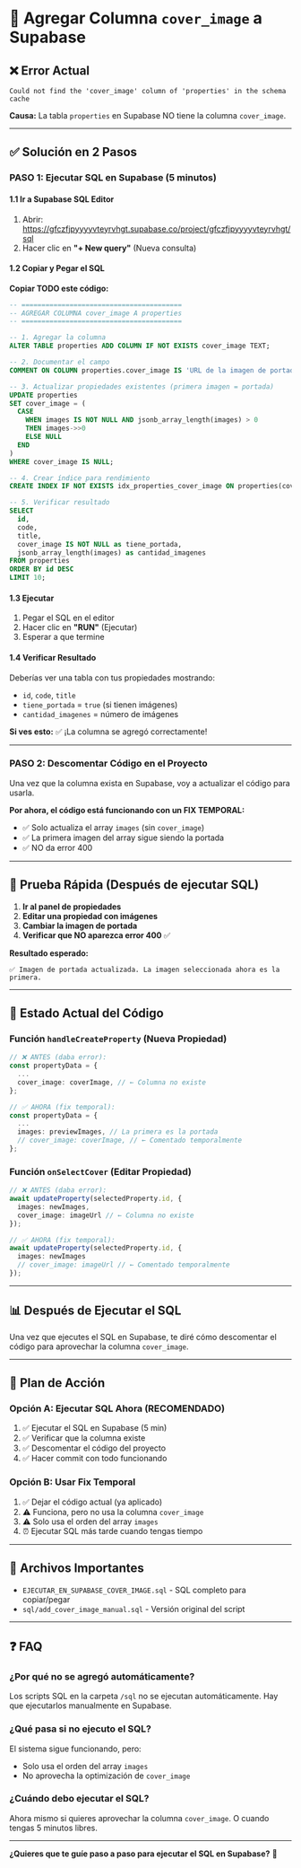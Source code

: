 # 🔧 Agregar Columna `cover_image` a Supabase

## ❌ Error Actual

```
Could not find the 'cover_image' column of 'properties' in the schema cache
```

**Causa:** La tabla `properties` en Supabase NO tiene la columna `cover_image`.

---

## ✅ Solución en 2 Pasos

### **PASO 1: Ejecutar SQL en Supabase (5 minutos)**

#### 1.1 Ir a Supabase SQL Editor

1. Abrir: https://gfczfjpyyyyvteyrvhgt.supabase.co/project/gfczfjpyyyyvteyrvhgt/sql
2. Hacer clic en **"+ New query"** (Nueva consulta)

#### 1.2 Copiar y Pegar el SQL

**Copiar TODO este código:**

```sql
-- ========================================
-- AGREGAR COLUMNA cover_image A properties
-- ========================================

-- 1. Agregar la columna
ALTER TABLE properties ADD COLUMN IF NOT EXISTS cover_image TEXT;

-- 2. Documentar el campo
COMMENT ON COLUMN properties.cover_image IS 'URL de la imagen de portada seleccionada para mostrar en las listas y tarjetas de propiedades';

-- 3. Actualizar propiedades existentes (primera imagen = portada)
UPDATE properties 
SET cover_image = (
  CASE 
    WHEN images IS NOT NULL AND jsonb_array_length(images) > 0 
    THEN images->>0 
    ELSE NULL 
  END
)
WHERE cover_image IS NULL;

-- 4. Crear índice para rendimiento
CREATE INDEX IF NOT EXISTS idx_properties_cover_image ON properties(cover_image) WHERE cover_image IS NOT NULL;

-- 5. Verificar resultado
SELECT 
  id, 
  code,
  title, 
  cover_image IS NOT NULL as tiene_portada,
  jsonb_array_length(images) as cantidad_imagenes
FROM properties 
ORDER BY id DESC
LIMIT 10;
```

#### 1.3 Ejecutar

1. Pegar el SQL en el editor
2. Hacer clic en **"RUN"** (Ejecutar)
3. Esperar a que termine

#### 1.4 Verificar Resultado

Deberías ver una tabla con tus propiedades mostrando:
- `id`, `code`, `title`
- `tiene_portada` = `true` (si tienen imágenes)
- `cantidad_imagenes` = número de imágenes

**Si ves esto:** ✅ ¡La columna se agregó correctamente!

---

### **PASO 2: Descomentar Código en el Proyecto**

Una vez que la columna exista en Supabase, voy a actualizar el código para usarla.

**Por ahora, el código está funcionando con un FIX TEMPORAL:**
- ✅ Solo actualiza el array `images` (sin `cover_image`)
- ✅ La primera imagen del array sigue siendo la portada
- ✅ NO da error 400

---

## 🧪 Prueba Rápida (Después de ejecutar SQL)

1. **Ir al panel de propiedades**
2. **Editar una propiedad con imágenes**
3. **Cambiar la imagen de portada**
4. **Verificar que NO aparezca error 400** ✅

**Resultado esperado:**
```
✅ Imagen de portada actualizada. La imagen seleccionada ahora es la primera.
```

---

## 🔄 Estado Actual del Código

### Función `handleCreateProperty` (Nueva Propiedad)

```typescript
// ❌ ANTES (daba error):
const propertyData = {
  ...
  cover_image: coverImage, // ← Columna no existe
};

// ✅ AHORA (fix temporal):
const propertyData = {
  ...
  images: previewImages, // La primera es la portada
  // cover_image: coverImage, // ← Comentado temporalmente
};
```

### Función `onSelectCover` (Editar Propiedad)

```typescript
// ❌ ANTES (daba error):
await updateProperty(selectedProperty.id, { 
  images: newImages,
  cover_image: imageUrl // ← Columna no existe
});

// ✅ AHORA (fix temporal):
await updateProperty(selectedProperty.id, { 
  images: newImages
  // cover_image: imageUrl // ← Comentado temporalmente
});
```

---

## 📊 Después de Ejecutar el SQL

Una vez que ejecutes el SQL en Supabase, te diré cómo descomentar el código para aprovechar la columna `cover_image`.

---

## 🎯 Plan de Acción

### Opción A: Ejecutar SQL Ahora (RECOMENDADO)

1. ✅ Ejecutar el SQL en Supabase (5 min)
2. ✅ Verificar que la columna existe
3. ✅ Descomentar el código del proyecto
4. ✅ Hacer commit con todo funcionando

### Opción B: Usar Fix Temporal

1. ✅ Dejar el código actual (ya aplicado)
2. ⚠️ Funciona, pero no usa la columna `cover_image`
3. ⚠️ Solo usa el orden del array `images`
4. ⏰ Ejecutar SQL más tarde cuando tengas tiempo

---

## 📝 Archivos Importantes

- `EJECUTAR_EN_SUPABASE_COVER_IMAGE.sql` - SQL completo para copiar/pegar
- `sql/add_cover_image_manual.sql` - Versión original del script

---

## ❓ FAQ

### ¿Por qué no se agregó automáticamente?
Los scripts SQL en la carpeta `/sql` no se ejecutan automáticamente. Hay que ejecutarlos manualmente en Supabase.

### ¿Qué pasa si no ejecuto el SQL?
El sistema sigue funcionando, pero:
- Solo usa el orden del array `images`
- No aprovecha la optimización de `cover_image`

### ¿Cuándo debo ejecutar el SQL?
Ahora mismo si quieres aprovechar la columna `cover_image`. O cuando tengas 5 minutos libres.

---

**¿Quieres que te guíe paso a paso para ejecutar el SQL en Supabase?** 🚀
